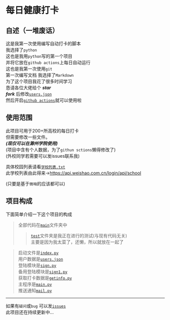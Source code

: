 # 每日健康打卡

## 自述（一堆废话）
这是我第一次使用编写自动打卡的脚本  
我选择了`python`  
这也是我用`python`写的第一个项目   
并将它放在`github actions`上每日自动运行  
这也是我第一次使用`git`  
第一次编写文档
我选择了`Markdown`   
为了这个项目我花了很多时间学习  
恳请各位大佬给个 ***star***  
***fork*** 后修改[`users.json`](/main/users.json)  
然后开启[`github actions`](https://github.com/xsk666/autopost/actions)就可以使用啦  


## 使用范围  
此项目可用于200+所高校的每日打卡  
但需要修改一些文件。  
***(现仅可以在滁州学院使用)***   
(项目中含有个人数据，为了`githun sctions`懒得修改了)  
(外校同学若需要可以发issues联系我)  
  
具体校园列表请看[`学校列表.txt`](/学校列表.txt)   
此学校列表由此得来-><https://api.weishao.com.cn/login/api/school>
  
(只要是基于`微哨`的应该都可以)

## 项目构成  
下面简单介绍一下这个项目的构成  
>全部代码在[`main`](/main/)文件夹中
>> [`test`](/test)文件夹是我正在进行的测试(与现有代码无关)  
>> 主要是因为我太菜了，还懒，所以就放在一起了

> 启动文件是[`index.py`](/main/index.py)  
> 用户数据是[`users.json`](/main/users.json)  
> 登陆模块是[`sign.py`](/main/sign.py)   
> 备用登陆模块是[`sign1.py`](/main/sign1.py)  
> 获取打卡数据是[`getinfo.py`](/main/getinfo.py)  
> 主程序是[`main.py`](/main/main.py)  
> 推送通知[`mail.py`](/main/mail.py)  
---  
如果有`疑问`或`bug` 可以发[`issues`](https://github.com/xsk666/autopost/issues)  
此项目还在持续更新中...